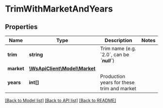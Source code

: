 # TrimWithMarketAndYears

## Properties
Name | Type | Description | Notes
------------ | ------------- | ------------- | -------------
**trim** | **string** | Trim name (e.g. &#x60;2.0&#x60;, can be __*&#x60;null&#x60;*__) | 
**market** | [**\WsApiClient\Model\Market**](Market.md) |  | 
**years** | **int[]** | Production years for these trim and market | 

[[Back to Model list]](../README.md#documentation-for-models) [[Back to API list]](../README.md#documentation-for-api-endpoints) [[Back to README]](../README.md)


